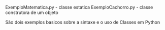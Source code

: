 ExemploMatematica.py - classe estatica
ExemploCachorro.py - classe construtora de um objeto

São dois exemplos basicos sobre a sintaxe e o uso de Classes em Python 
